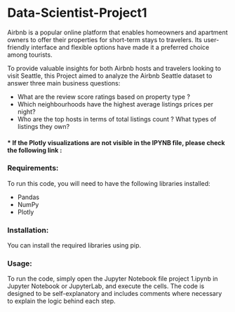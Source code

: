 # Data-Scientist-Project1

Airbnb is a popular online platform that enables homeowners and apartment owners to offer their properties for short-term stays to travelers. Its user-friendly interface and flexible options have made it a preferred choice among tourists.


To provide valuable insights for both Airbnb hosts and travelers looking to visit Seattle, this Project aimed to analyze the Airbnb Seattle dataset to answer three main business questions:
- What are the review score ratings based on property type ?
- Which neighbourhoods have the highest average listings prices per night?
- Who are the top hosts in terms of total listings count ? What types of listings they own?

#### * If the Plotly visualizations are not visible in the IPYNB file, please check the following link : 

### Requirements:
To run this code, you will need to have the following libraries installed:
- Pandas
- NumPy
- Plotly

### Installation:
You can install the required libraries using pip. 

### Usage:
To run the code, simply open the Jupyter Notebook file project 1.ipynb in Jupyter Notebook or JupyterLab, and execute the cells. The code is designed to be self-explanatory and includes comments where necessary to explain the logic behind each step.
